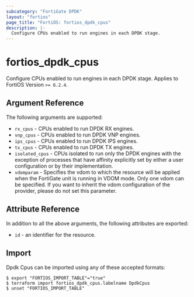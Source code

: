```yaml
---
subcategory: "FortiGate DPDK"
layout: "fortios"
page_title: "FortiOS: fortios_dpdk_cpus"
description: |-
  Configure CPUs enabled to run engines in each DPDK stage.
---
```


# fortios_dpdk_cpus
Configure CPUs enabled to run engines in each DPDK stage. Applies to FortiOS Version `>= 6.2.4`.

## Argument Reference

The following arguments are supported:

* `rx_cpus` - CPUs enabled to run DPDK RX engines.
* `vnp_cpus` - CPUs enabled to run DPDK VNP engines.
* `ips_cpus` - CPUs enabled to run DPDK IPS engines.
* `tx_cpus` - CPUs enabled to run DPDK TX engines.
* `isolated_cpus` - CPUs isolated to run only the DPDK engines with the exception of processes that have affinity explicitly set by either a user configuration or by their implementation.
* `vdomparam` - Specifies the vdom to which the resource will be applied when the FortiGate unit is running in VDOM mode. Only one vdom can be specified. If you want to inherit the vdom configuration of the provider, please do not set this parameter.


## Attribute Reference

In addition to all the above arguments, the following attributes are exported:
* `id` - an identifier for the resource.

## Import

Dpdk Cpus can be imported using any of these accepted formats:
```
$ export "FORTIOS_IMPORT_TABLE"="true"
$ terraform import fortios_dpdk_cpus.labelname DpdkCpus
$ unset "FORTIOS_IMPORT_TABLE"
```
